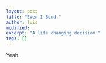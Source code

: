 ```yaml
---
layout: post
title: "Even I Bend."
author: luis
modified:
excerpt: "A life changing decision."
tags: []
---
```


Yeah.